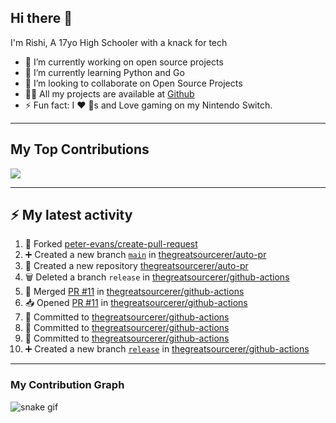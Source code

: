 ## Hi there 👋

I'm Rishi, A 17yo High Schooler with a knack for tech

- 🔭 I’m currently working on open source projects
- 🌱 I’m currently learning Python and Go
- 👯 I’m looking to collaborate on Open Source Projects
- 👨‍💻 All my projects are available at [Github](https://github.com/thegreatsourcerer)
- ⚡ Fun fact: I ❤️ 🐶s and Love gaming on my Nintendo Switch.

---

## My Top Contributions

![](https://github-contributor-stats.vercel.app/api?username=thegreatsourcerer&limit=5&theme=dark&combine_all_yearly_contributions=true)


---

## :zap: My latest activity

<!--START_SECTION:activity-->
1. 🍴 Forked [peter-evans/create-pull-request](https://github.com/peter-evans/create-pull-request)
2. ➕ Created a new branch [`main`](https://github.com/thegreatsourcerer/auto-pr/tree/main) in [thegreatsourcerer/auto-pr](https://github.com/thegreatsourcerer/auto-pr)
3. 🎉 Created a new repository [thegreatsourcerer/auto-pr](https://github.com/thegreatsourcerer/auto-pr)
4. 🗑️ Deleted a branch `release` in [thegreatsourcerer/github-actions](https://github.com/thegreatsourcerer/github-actions)
5. 🔀 Merged [PR #11](https://github.com/thegreatsourcerer/github-actions/pull/11) in [thegreatsourcerer/github-actions](https://github.com/thegreatsourcerer/github-actions)
6. 📥 Opened [PR #11](https://github.com/thegreatsourcerer/github-actions/pull/11) in [thegreatsourcerer/github-actions](https://github.com/thegreatsourcerer/github-actions)
7. 📝 Committed to [thegreatsourcerer/github-actions](https://github.com/thegreatsourcerer/github-actions/commit/96f62493c4721c4194ec1803c44ff021f33ffe0e)
8. 📝 Committed to [thegreatsourcerer/github-actions](https://github.com/thegreatsourcerer/github-actions/commit/13b010d4557e62a440ff1c07aa7c6e231ad5619c)
9. 📝 Committed to [thegreatsourcerer/github-actions](https://github.com/thegreatsourcerer/github-actions/commit/27f5ed1d37f5108c457738a4a4ae1edc48c641a9)
10. ➕ Created a new branch [`release`](https://github.com/thegreatsourcerer/github-actions/tree/release) in [thegreatsourcerer/github-actions](https://github.com/thegreatsourcerer/github-actions)
<!--END_SECTION:activity-->

---

### My Contribution Graph

![snake gif](https://github.com/thegreatsourcerer/thegreatsourcerer/blob/output/ocean.gif)

